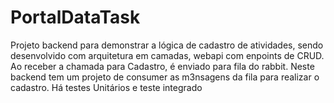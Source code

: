 # PortalDataTask
 
Projeto backend para demonstrar a lógica de cadastro de atividades, sendo desenvolvido com arquitetura em camadas, webapi com enpoints de CRUD. 
Ao receber a chamada para Cadastro, é enviado para fila do rabbit. Neste backend tem um projeto de consumer as m3nsagens da fila para realizar o cadastro. 
Há testes Unitários e teste integrado 
